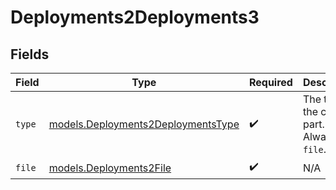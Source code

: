 # Deployments2Deployments3


## Fields

| Field                                                                          | Type                                                                           | Required                                                                       | Description                                                                    |
| ------------------------------------------------------------------------------ | ------------------------------------------------------------------------------ | ------------------------------------------------------------------------------ | ------------------------------------------------------------------------------ |
| `type`                                                                         | [models.Deployments2DeploymentsType](../models/deployments2deploymentstype.md) | :heavy_check_mark:                                                             | The type of the content part. Always `file`.                                   |
| `file`                                                                         | [models.Deployments2File](../models/deployments2file.md)                       | :heavy_check_mark:                                                             | N/A                                                                            |
